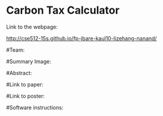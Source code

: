 # Carbon Tax Calculator

Link to the webpage:

http://cse512-15s.github.io/fp-jbare-kaul10-lizehang-nanand/

#Team:

#Summary Image:

#Abstract:

#Link to paper:

#Link to poster:

#Software instructions:

